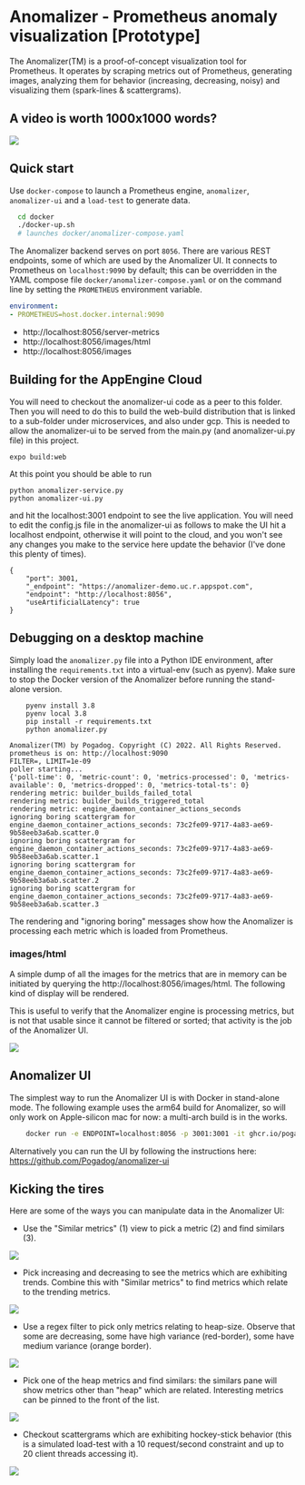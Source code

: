 # Anomalizer - Prometheus anomaly visualization [Prototype]

The Anomalizer(TM) is a proof-of-concept visualization tool for Prometheus.
It operates by scraping metrics out of Prometheus, generating images, analyzing them for behavior (increasing, decreasing, noisy) and visualizing them (spark-lines & scattergrams).

## A video is worth 1000x1000 words?

![](images/anomalizer.gif)

## Quick start
Use `docker-compose` to launch a Prometheus engine, `anomalizer`, `anomalizer-ui` and a
`load-test` to generate data.
```sh
  cd docker
  ./docker-up.sh 
  # launches docker/anomalizer-compose.yaml

```

The Anomalizer backend serves on port `8056`. There are various REST
endpoints, some of which are used by the Anomalizer UI. It connects to Prometheus
on `localhost:9090` by default; this can be overridden in the YAML compose file `docker/anomalizer-compose.yaml` or 
on the command line by setting the `PROMETHEUS` environment variable. 

```yaml
environment:
- PROMETHEUS=host.docker.internal:9090
```

* http://localhost:8056/server-metrics
* http://localhost:8056/images/html
* http://localhost:8056/images

## Building for the AppEngine Cloud

You will need to checkout the anomalizer-ui code as a peer to this folder.
Then you will need to do this to build the web-build distribution that is linked
to a sub-folder under microservices, and also under gcp.  This is needed to allow 
the anomalizer-ui to be served from the main.py (and anomalizer-ui.py file) in this project.

```
expo build:web
```
At this point you should be able to run


```
python anomalizer-service.py
python anomalizer-ui.py
```
and hit the localhost:3001 endpoint to see the live application.  You will need to edit
the config.js file in the anomalizer-ui as follows to make the UI hit a localhost endpoint, 
otherwise it will point to the cloud, and you won't see any changes you make to the 
service here update the behavior (I've done this plenty of times).

```
{
    "port": 3001,
    "_endpoint": "https://anomalizer-demo.uc.r.appspot.com",
    "endpoint": "http://localhost:8056",
    "useArtificialLatency": true
}
```

## Debugging on a desktop machine

Simply load the `anomalizer.py` file into a Python IDE environment, after installing the
`requirements.txt` into a virtual-env (such as pyenv). Make sure to stop the Docker version 
of the Anomalizer before running the stand-alone version.

```
    pyenv install 3.8
    pyenv local 3.8
    pip install -r requirements.txt
    python anomalizer.py
     
Anomalizer(TM) by Pogadog. Copyright (C) 2022. All Rights Reserved.
prometheus is on: http://localhost:9090
FILTER=, LIMIT=1e-09
poller starting...
{'poll-time': 0, 'metric-count': 0, 'metrics-processed': 0, 'metrics-available': 0, 'metrics-dropped': 0, 'metrics-total-ts': 0}
rendering metric: builder_builds_failed_total
rendering metric: builder_builds_triggered_total
rendering metric: engine_daemon_container_actions_seconds
ignoring boring scattergram for engine_daemon_container_actions_seconds: 73c2fe09-9717-4a83-ae69-9b58eeb3a6ab.scatter.0
ignoring boring scattergram for engine_daemon_container_actions_seconds: 73c2fe09-9717-4a83-ae69-9b58eeb3a6ab.scatter.1
ignoring boring scattergram for engine_daemon_container_actions_seconds: 73c2fe09-9717-4a83-ae69-9b58eeb3a6ab.scatter.2
ignoring boring scattergram for engine_daemon_container_actions_seconds: 73c2fe09-9717-4a83-ae69-9b58eeb3a6ab.scatter.3
```

The rendering and "ignoring boring" messages show how the Anomalizer is processing each metric
which is loaded from Prometheus.

### images/html

A simple dump of all the images for the metrics that are in memory can be initiated by querying
the http://localhost:8056/images/html. The following kind of display will be rendered.

This is useful to verify that the Anomalizer engine is processing metrics, but is not 
that usable since it cannot be filtered or sorted; that activity is the job of the 
Anomalizer UI.

![](images/html-view.png)

## Anomalizer UI

The simplest way to run the Anomalizer UI is with Docker in stand-alone mode. The following
example uses the arm64 build for Anomalizer, so will only work on Apple-silicon mac for now:
a multi-arch build is in the works.

```sh
    docker run -e ENDPOINT=localhost:8056 -p 3001:3001 -it ghcr.io/pogadog/anomalizer-ui-arm64:latest
```

Alternatively you can run the UI by following the instructions here: https://github.com/Pogadog/anomalizer-ui

## Kicking the tires

Here are some of the ways you can manipulate data in the Anomalizer UI:

* Use the "Similar metrics" (1) view to pick a metric (2) and find similars (3).

![](images/correlation.png)

* Pick increasing and decreasing to see the metrics which are exhibiting trends. Combine
this with "Similar metrics" to find metrics which relate to the trending metrics.

![](images/increasing.png)

* Use a regex filter to pick only metrics relating to heap-size. Observe that some are decreasing, some have high variance (red-border), some have medium variance (orange border).

![](images/heap.png)

* Pick one of the heap metrics and find similars: the similars pane will show metrics other than
"heap" which are related. Interesting metrics can be pinned to the front of the list.

![](images/heap-pin.png)

* Checkout scattergrams which are exhibiting hockey-stick behavior (this is a simulated load-test
with a 10 request/second constraint and up to 20 client threads accessing it).

![](images/hockey-stick.png)


